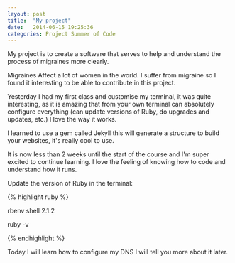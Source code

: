 ```yaml
---
layout: post
title:  "My project"
date:   2014-06-15 19:25:36
categories: Project Summer of Code
---
```


My project is to create a software that serves to help and understand the process of migraines more clearly.

Migraines Affect a lot of women in the world. I suffer from migraine so I found it interesting to be able to contribute in this project.

Yesterday I had my first class and customise my terminal, it was quite interesting, as it is amazing that from your own terminal can absolutely configure everything (can update versions of Ruby, do upgrades and updates, etc.) I love the way it works.

I learned to use a gem called Jekyll this will generate a structure to build your websites, it's really cool to use.

It is now less than 2 weeks until the start of the course and I'm super excited to continue learning.
I love the feeling of knowing how to code and understand how it runs.

Update the version of Ruby in the terminal:

{% highlight ruby %}

rbenv shell 2.1.2

ruby -v

{% endhighlight %}




Today I will learn how to configure my DNS I will tell you more about it later.





<!-- {% highlight ruby %}
def print_hi(name)
  puts "Hi, #{name}"
end
print_hi('Tom')
#=> prints 'Hi, Tom' to STDOUT.
{% endhighlight %}

Check out the [Jekyll docs][jekyll] for more info on how to get the most out of Jekyll. File all bugs/feature requests at [Jekyll's GitHub repo][jekyll-gh].

[jekyll-gh]: https://github.com/jekyll/jekyll
[jekyll]:    http://jekyllrb.com
 -->
